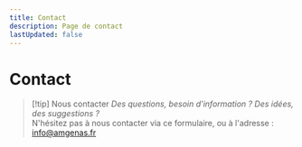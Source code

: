 ```yaml
---
title: Contact
description: Page de contact
lastUpdated: false
---
```

<script setup>
import Contact from '../.vitepress/theme/components/Contact.vue'
</script>

<style>
form input,
form textarea {
  font-family: Arial, sans-serif;
  width: 100%;
  padding: 8px;
  margin-top: 4px;
  margin-bottom: 12px;
  box-sizing: border-box;
  border: 1px solid darkgray;
  border-radius: 4px;
}
</style>

# Contact

> [!tip] Nous contacter
> _Des questions, besoin d'information ? Des idées, des suggestions ?_  
> N'hésitez pas à nous contacter via ce formulaire, ou à l'adresse : <a href="mailto:info@amgenas.fr">info@amgenas.fr</a>

<Contact />
